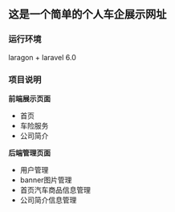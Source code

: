 ## 这是一个简单的个人车企展示网址
### 运行环境
laragon + laravel 6.0<br>
### 项目说明
**前端展示页面** <br>
* 首页<br>
* 车险服务<br>
* 公司简介<br>

**后端管理页面** <br>
* 用户管理<br>
* banner图片管理<br>
* 首页汽车商品信息管理<br>
* 公司简介信息管理<br>
